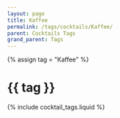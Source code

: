 ```yaml
---
layout: page
title: Kaffee
permalink: /tags/cocktails/Kaffee/
parent: Cocktails Tags
grand_parent: Tags
---
```

{% assign tag = "Kaffee" %}
# {{ tag }}
{% include cocktail_tags.liquid %}